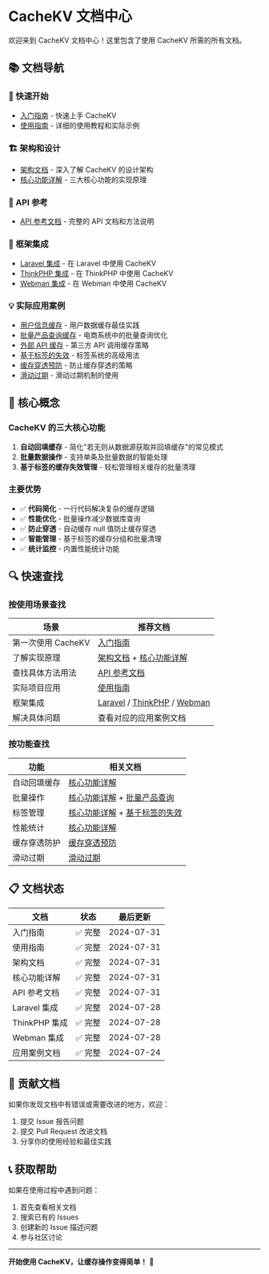 # CacheKV 文档中心

欢迎来到 CacheKV 文档中心！这里包含了使用 CacheKV 所需的所有文档。

## 📚 文档导航

### 🚀 快速开始
- [入门指南](getting-started.md) - 快速上手 CacheKV
- [使用指南](usage-guide.md) - 详细的使用教程和实际示例

### 🏗️ 架构和设计
- [架构文档](architecture.md) - 深入了解 CacheKV 的设计架构
- [核心功能详解](core-features.md) - 三大核心功能的实现原理

### 📖 API 参考
- [API 参考文档](api-reference.md) - 完整的 API 文档和方法说明

### 🔧 框架集成
- [Laravel 集成](laravel-integration.md) - 在 Laravel 中使用 CacheKV
- [ThinkPHP 集成](thinkphp-integration.md) - 在 ThinkPHP 中使用 CacheKV
- [Webman 集成](webman-integration.md) - 在 Webman 中使用 CacheKV

### 💡 实际应用案例
- [用户信息缓存](user-info-caching.md) - 用户数据缓存最佳实践
- [批量产品查询缓存](batch-product-query.md) - 电商系统中的批量查询优化
- [外部 API 缓存](external-api-caching.md) - 第三方 API 调用缓存策略
- [基于标签的失效](tag-based-invalidation.md) - 标签系统的高级用法
- [缓存穿透预防](cache-penetration-prevention.md) - 防止缓存穿透的策略
- [滑动过期](sliding-expiration.md) - 滑动过期机制的使用

## 🎯 核心概念

### CacheKV 的三大核心功能

1. **自动回填缓存** - 简化"若无则从数据源获取并回填缓存"的常见模式
2. **批量数据操作** - 支持单条及批量数据的智能处理
3. **基于标签的缓存失效管理** - 轻松管理相关缓存的批量清理

### 主要优势

- ✅ **代码简化** - 一行代码解决复杂的缓存逻辑
- ✅ **性能优化** - 批量操作减少数据库查询
- ✅ **防止穿透** - 自动缓存 null 值防止缓存穿透
- ✅ **智能管理** - 基于标签的缓存分组和批量清理
- ✅ **统计监控** - 内置性能统计功能

## 🔍 快速查找

### 按使用场景查找

| 场景 | 推荐文档 |
|------|----------|
| 第一次使用 CacheKV | [入门指南](getting-started.md) |
| 了解实现原理 | [架构文档](architecture.md) + [核心功能详解](core-features.md) |
| 查找具体方法用法 | [API 参考文档](api-reference.md) |
| 实际项目应用 | [使用指南](usage-guide.md) |
| 框架集成 | [Laravel](laravel-integration.md) / [ThinkPHP](thinkphp-integration.md) / [Webman](webman-integration.md) |
| 解决具体问题 | 查看对应的应用案例文档 |

### 按功能查找

| 功能 | 相关文档 |
|------|----------|
| 自动回填缓存 | [核心功能详解](core-features.md#1-自动回填缓存核心功能) |
| 批量操作 | [核心功能详解](core-features.md#批量数据获取) + [批量产品查询](batch-product-query.md) |
| 标签管理 | [核心功能详解](core-features.md#2-基于标签的缓存失效管理) + [基于标签的失效](tag-based-invalidation.md) |
| 性能统计 | [核心功能详解](core-features.md#3-性能统计功能) |
| 缓存穿透防护 | [缓存穿透预防](cache-penetration-prevention.md) |
| 滑动过期 | [滑动过期](sliding-expiration.md) |

## 📋 文档状态

| 文档 | 状态 | 最后更新 |
|------|------|----------|
| 入门指南 | ✅ 完整 | 2024-07-31 |
| 使用指南 | ✅ 完整 | 2024-07-31 |
| 架构文档 | ✅ 完整 | 2024-07-31 |
| 核心功能详解 | ✅ 完整 | 2024-07-31 |
| API 参考文档 | ✅ 完整 | 2024-07-31 |
| Laravel 集成 | ✅ 完整 | 2024-07-28 |
| ThinkPHP 集成 | ✅ 完整 | 2024-07-28 |
| Webman 集成 | ✅ 完整 | 2024-07-28 |
| 应用案例文档 | ✅ 完整 | 2024-07-24 |

## 🤝 贡献文档

如果你发现文档中有错误或需要改进的地方，欢迎：

1. 提交 Issue 报告问题
2. 提交 Pull Request 改进文档
3. 分享你的使用经验和最佳实践

## 📞 获取帮助

如果在使用过程中遇到问题：

1. 首先查看相关文档
2. 搜索已有的 Issues
3. 创建新的 Issue 描述问题
4. 参与社区讨论

---

**开始使用 CacheKV，让缓存操作变得简单！** 🚀

